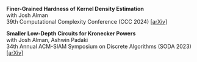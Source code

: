 <strong>Finer-Grained Hardness of Kernel Density Estimation</strong> \
with Josh Alman \
39th Computational Complexity Conference (CCC 2024) 
[[arXiv]](https://arxiv.org/abs/2407.02372)

<strong>Smaller Low-Depth Circuits for Kronecker Powers</strong> \
with Josh Alman, Ashwin Padaki \
34th Annual ACM-SIAM Symposium on Discrete Algorithms (SODA 2023) 
[[arXiv]](https://arxiv.org/abs/2211.05217)